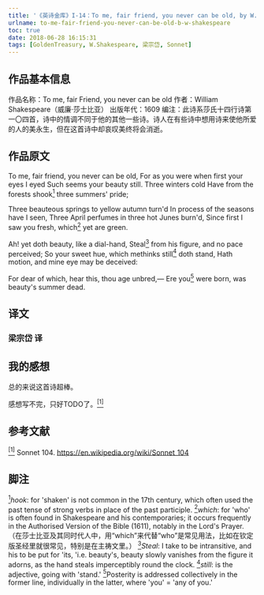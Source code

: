 ```yaml
---
title: '《英诗金库》I-14：To me, fair friend, you never can be old, by W. Shakespeare'
urlname: to-me-fair-friend-you-never-can-be-old-b-w-shakespeare
toc: true
date: 2018-06-28 16:15:31
tags: [GoldenTreasury, W.Shakespeare, 梁宗岱, Sonnet]
---
```


## 作品基本信息

作品名称：To me, fair Friend, you never can be old
作者：William Shakespeare（威廉·莎士比亚）
出版年代：1609
编注：此诗系莎氏十四行诗第一〇四首，诗中的情调不同于他的其他一些诗。诗人在有些诗中想用诗来使他所爱的人的美永生，但在这首诗中却哀叹美终将会消逝。

## 作品原文

To me, fair friend, you never can be old,
For as you were when first your eyes I eyed
Such seems your beauty still. Three winters cold
Have from the forests shook<a href="#note1" id="note1ref"><sup>1</sup></a> three summers' pride;

Three beauteous springs to yellow autumn turn'd
In process of the seasons have I seen,
Three April perfumes in three hot Junes burn'd,
Since first I saw you fresh, which<a href="#note2" id="note2ref"><sup>2</sup></a> yet are green.

Ah! yet doth beauty, like a dial-hand,
Steal<a href="#note3" id="note3ref"><sup>3</sup></a> from his figure, and no pace perceived;
So your sweet hue, which methinks still<a href="#note4" id="note4ref"><sup>4</sup></a> doth stand,
Hath motion, and mine eye may be deceived:

For dear of which, hear this, thou age unbred,—
Ere you<a href="#note5" id="note5ref"><sup>5</sup></a> were born, was beauty's summer dead.


## 译文
### 梁宗岱 译


## 我的感想

总的来说这首诗超棒。

感想写不完，只好TODO了。<a href="#bib1" id="bib1ref"><sup>[1]</sup></a>

## 参考文献
<a id="bib1" href="#bib1ref"><sup>[1]</sup></a> Sonnet 104. <https://en.wikipedia.org/wiki/Sonnet_104>

## 脚注
<a id="note1" href="#note1ref"><sup>1</sup></a>*hook*: for 'shaken' is not common in the 17th century, which often used the past tense of strong verbs in place of the past participle.
<a id="note2" href="#note2ref"><sup>2</sup></a>*which*: for 'who' is often found in Shakespeare and his contemporaries; it occurs frequently in the Authorised Version of the Bible (1611), notably in the Lord's Prayer. （在莎士比亚及其同时代人中，用“which”来代替“who”是常见用法，比如在钦定版圣经里就很常见，特别是在主祷文里。）
<a id="note3" href="#note3ref"><sup>3</sup></a>*Steal*: I take to be intransitive, and his to be put for 'its, 'i.e. beauty's, beauty slowly vanishes from the figure it adorns, as the hand steals imperceptibly round the clock.
<a id="note4" href="#note4ref"><sup>4</sup></a>*still*: is the adjective, going with 'stand.'
<a id="note5" href="#note5ref"><sup>5</sup></a>Posterity is addressed collectively in the former line, individually in the latter, where 'you' = 'any of you.'
